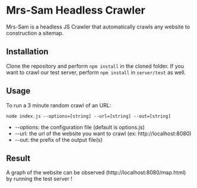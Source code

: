 # Mrs-Sam Headless Crawler

Mrs-Sam is a headless JS Crawler that automatically crawls any website to construction a sitemap.

## Installation

Clone the repository and perform `npm install` in the cloned folder.
If you want to crawl our test server, perform `npm install` in `server/test` as well.

## Usage

To run a 3 minute random crawl of an URL:

    node index.js --options=[string] --url=[string] --out=[string]


* --options: the configuration file (default is options.js)
* --url: the url of the website you want to crawl (ex: http://localhost:8080)
* --out: the prefix of the output file(s)

## Result

A graph of the website can be observed (http://localhost:8080/map.html) by running the test server !



